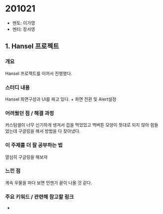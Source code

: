 # 201021

- 멘토: 이가영
- 멘티: 장서영

## 1. Hansel 프로젝트

### 개요

Hansel 프로젝트를 이어서 진행했다.

### 스터디 내용

Hansel 화면구성과 UI를 짜고 있다. + 화면 전환 및 Alert설정

### 어려웠던 점 / 해결 과정

커스텀셀이 너무 신기하게 생겨서 겁을 먹었었고 백버튼 모양이 뜻대로 되지 않아 힘들었는데 구글링을 해서 방법을 다 찾아냈다. 

### 이 주제를 더 잘 공부하는 법

열심히 구글링을 해보쟈

### 느낀 점

계속 우물을 파다 보면 언젠가 끝이 나올 것 같다.

### 주요 키워드 / 관련해 참고할 링크

-